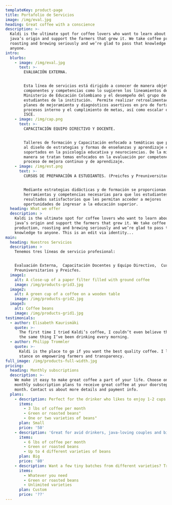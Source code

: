 ```yaml
---
templateKey: product-page
title: Portafolio de Servicios
image: /img/eval.jpg
heading: Great coffee with a conscience
description: >-
  Kaldi is the ultimate spot for coffee lovers who want to learn about their
  java’s origin and support the farmers that grew it. We take coffee production,
  roasting and brewing seriously and we’re glad to pass that knowledge to
  anyone.
intro:
  blurbs:
    - image: /img/eval.jpg
      text: >-
        EVALUACIÓN EXTERNA. 


        Esta línea de servicios está dirigido a conocer de manera objetiva los
        componentes y competencias como lo sugieren los lineamientos del
        Ministerio de Educación Colombiano y el desempeño del grupo de
        estudiantes de la institución.  Permite realizar retroalimentación,
        planes de mejoramiento y diagnósticos asertivos en pro de fortalecer los
        procesos interno y el cumplimiento de metas, así como escalar en el
        ISCE.
    - image: /img/cap.png
      text: >-
        CAPACITACIÓN EQUIPO DIRECTIVO Y DOCENTE.  


        Talleres de formación y Capacitación enfocado a temáticas que propenden
        al diseño de estrategias y formas de enseñanzas y aprendizaje efectivos,
        soportados en la psicología educativa y neurociencias. De la misma
        manera se tratan temas enfocados en la evaluación por competencias como
        proceso de mejora continuo y de aprendizaje. 
    - image: /img/est.png
      text: >-
        CURSOS DE PREPARACIÓN A ESTUDIANTES. (Preicfes y Preuniversitarios)


        Mediante estrategias didácticas y de formación se proporcionan las
        herramientas y competencias necesarias para que los estudiantes obtengan
        resultados satisfactorios que les permitan acceder a mejores
        oportunidades de ingresar a la educación superior.
  heading: What we offer
  description: >
    Kaldi is the ultimate spot for coffee lovers who want to learn about their
    java’s origin and support the farmers that grew it. We take coffee
    production, roasting and brewing seriously and we’re glad to pass that
    knowledge to anyone. This is an edit via identity...
main:
  heading: Nuestros Servicios
  description: >
    Tenemos tres líneas de servicio profesional:


    Evaluación Externa,  Capacitación Docentes y Equipo Directivo,  Cursos
    Preuniversitarios y Preicfes.
  image1:
    alt: A close-up of a paper filter filled with ground coffee
    image: /img/products-grid3.jpg
  image2:
    alt: A green cup of a coffee on a wooden table
    image: /img/products-grid2.jpg
  image3:
    alt: Coffee beans
    image: /img/products-grid1.jpg
testimonials:
  - author: Elisabeth Kaurismäki
    quote: >-
      The first time I tried Kaldi’s coffee, I couldn’t even believe that was
      the same thing I’ve been drinking every morning.
  - author: Philipp Trommler
    quote: >-
      Kaldi is the place to go if you want the best quality coffee. I love their
      stance on empowering farmers and transparency.
full_image: /img/products-full-width.jpg
pricing:
  heading: Monthly subscriptions
  description: >-
    We make it easy to make great coffee a part of your life. Choose one of our
    monthly subscription plans to receive great coffee at your doorstep each
    month. Contact us about more details and payment info.
  plans:
    - description: Perfect for the drinker who likes to enjoy 1-2 cups per day.
      items:
        - 3 lbs of coffee per month
        - Green or roasted beans"
        - One or two varieties of beans"
      plan: Small
      price: '50'
    - description: 'Great for avid drinkers, java-loving couples and bigger crowds'
      items:
        - 6 lbs of coffee per month
        - Green or roasted beans
        - Up to 4 different varieties of beans
      plan: Big
      price: '80'
    - description: Want a few tiny batches from different varieties? Try our custom plan
      items:
        - Whatever you need
        - Green or roasted beans
        - Unlimited varieties
      plan: Custom
      price: '??'
---
```


